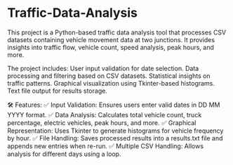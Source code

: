 # Traffic-Data-Analysis
This project is a Python-based traffic data analysis tool that processes CSV datasets containing vehicle movement data at two junctions. 
It provides insights into traffic flow, vehicle count, speed analysis, peak hours, and more.

The project includes:
  User input validation for date selection.
  Data processing and filtering based on CSV datasets.
  Statistical insights on traffic patterns.
  Graphical visualization using Tkinter-based histograms.
  Text file output for results storage.

🛠 Features:
  ✅ Input Validation: Ensures users enter valid dates in DD MM YYYY format.
  ✅ Data Analysis: Calculates total vehicle count, truck percentage, electric vehicles, peak hours, and more.
  ✅ Graphical Representation: Uses Tkinter to generate histograms for vehicle frequency by hour.
  ✅ File Handling: Saves processed results into a results.txt file and appends new entries when re-run.
  ✅ Multiple CSV Handling: Allows analysis for different days using a loop.
